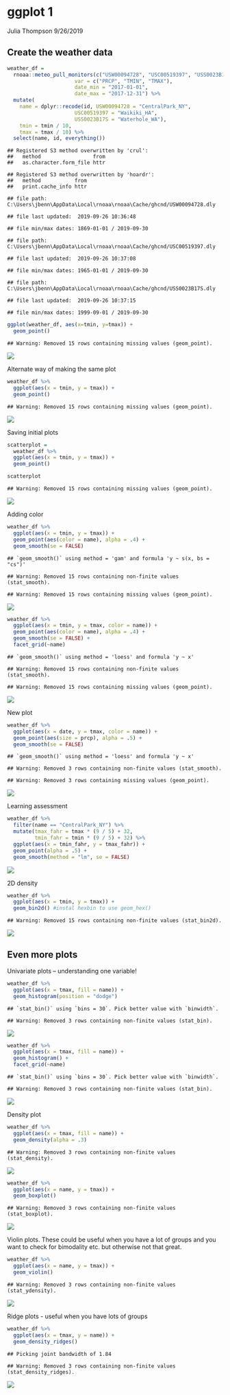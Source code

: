 ggplot 1
================
Julia Thompson
9/26/2019

## Create the weather data

``` r
weather_df = 
  rnoaa::meteo_pull_monitors(c("USW00094728", "USC00519397", "USS0023B17S"),
                      var = c("PRCP", "TMIN", "TMAX"), 
                      date_min = "2017-01-01",
                      date_max = "2017-12-31") %>%
  mutate(
    name = dplyr::recode(id, USW00094728 = "CentralPark_NY", 
                      USC00519397 = "Waikiki_HA",
                      USS0023B17S = "Waterhole_WA"),
    tmin = tmin / 10,
    tmax = tmax / 10) %>%
  select(name, id, everything())
```

    ## Registered S3 method overwritten by 'crul':
    ##   method                 from
    ##   as.character.form_file httr

    ## Registered S3 method overwritten by 'hoardr':
    ##   method           from
    ##   print.cache_info httr

    ## file path:          C:\Users\jbenn\AppData\Local\rnoaa\rnoaa\Cache/ghcnd/USW00094728.dly

    ## file last updated:  2019-09-26 10:36:48

    ## file min/max dates: 1869-01-01 / 2019-09-30

    ## file path:          C:\Users\jbenn\AppData\Local\rnoaa\rnoaa\Cache/ghcnd/USC00519397.dly

    ## file last updated:  2019-09-26 10:37:08

    ## file min/max dates: 1965-01-01 / 2019-09-30

    ## file path:          C:\Users\jbenn\AppData\Local\rnoaa\rnoaa\Cache/ghcnd/USS0023B17S.dly

    ## file last updated:  2019-09-26 10:37:15

    ## file min/max dates: 1999-09-01 / 2019-09-30

``` r
ggplot(weather_df, aes(x=tmin, y=tmax)) + 
  geom_point()
```

    ## Warning: Removed 15 rows containing missing values (geom_point).

![](Data_viz_files/figure-gfm/unnamed-chunk-1-1.png)<!-- -->

Alternate way of making the same plot

``` r
weather_df %>%
  ggplot(aes(x = tmin, y = tmax)) + 
  geom_point()
```

    ## Warning: Removed 15 rows containing missing values (geom_point).

![](Data_viz_files/figure-gfm/unnamed-chunk-2-1.png)<!-- -->

Saving initial plots

``` r
scatterplot = 
  weather_df %>%
  ggplot(aes(x = tmin, y = tmax)) + 
  geom_point()

scatterplot
```

    ## Warning: Removed 15 rows containing missing values (geom_point).

![](Data_viz_files/figure-gfm/unnamed-chunk-3-1.png)<!-- -->

Adding color

``` r
weather_df %>%
  ggplot(aes(x = tmin, y = tmax)) + 
  geom_point(aes(color = name), alpha = .4) + 
  geom_smooth(se = FALSE)
```

    ## `geom_smooth()` using method = 'gam' and formula 'y ~ s(x, bs = "cs")'

    ## Warning: Removed 15 rows containing non-finite values (stat_smooth).

    ## Warning: Removed 15 rows containing missing values (geom_point).

![](Data_viz_files/figure-gfm/unnamed-chunk-4-1.png)<!-- -->

``` r
weather_df %>%
  ggplot(aes(x = tmin, y = tmax, color = name)) + 
  geom_point(aes(color = name), alpha = .4) + 
  geom_smooth(se = FALSE) + 
  facet_grid(~name)
```

    ## `geom_smooth()` using method = 'loess' and formula 'y ~ x'

    ## Warning: Removed 15 rows containing non-finite values (stat_smooth).

    ## Warning: Removed 15 rows containing missing values (geom_point).

![](Data_viz_files/figure-gfm/unnamed-chunk-5-1.png)<!-- -->

New plot

``` r
weather_df %>%
  ggplot(aes(x = date, y = tmax, color = name)) + 
  geom_point(aes(size = prcp), alpha = .5) + 
  geom_smooth(se = FALSE)
```

    ## `geom_smooth()` using method = 'loess' and formula 'y ~ x'

    ## Warning: Removed 3 rows containing non-finite values (stat_smooth).

    ## Warning: Removed 3 rows containing missing values (geom_point).

![](Data_viz_files/figure-gfm/unnamed-chunk-6-1.png)<!-- -->

Learning assessment

``` r
weather_df %>% 
  filter(name == "CentralPark_NY") %>% 
  mutate(tmax_fahr = tmax * (9 / 5) + 32,
         tmin_fahr = tmin * (9 / 5) + 32) %>% 
  ggplot(aes(x = tmin_fahr, y = tmax_fahr)) +
  geom_point(alpha = .5) + 
  geom_smooth(method = "lm", se = FALSE)
```

![](Data_viz_files/figure-gfm/unnamed-chunk-7-1.png)<!-- -->

2D density

``` r
weather_df %>%
  ggplot(aes(x = tmin, y = tmax)) + 
  geom_bin2d() #instal hexbin to use geom_hex()
```

    ## Warning: Removed 15 rows containing non-finite values (stat_bin2d).

![](Data_viz_files/figure-gfm/unnamed-chunk-8-1.png)<!-- -->

## Even more plots

Univariate plots – understanding one variable\!

``` r
weather_df %>%
  ggplot(aes(x = tmax, fill = name)) + 
  geom_histogram(position = "dodge")
```

    ## `stat_bin()` using `bins = 30`. Pick better value with `binwidth`.

    ## Warning: Removed 3 rows containing non-finite values (stat_bin).

![](Data_viz_files/figure-gfm/unnamed-chunk-9-1.png)<!-- -->

``` r
weather_df %>%
  ggplot(aes(x = tmax, fill = name)) + 
  geom_histogram() + 
  facet_grid(~name)
```

    ## `stat_bin()` using `bins = 30`. Pick better value with `binwidth`.

    ## Warning: Removed 3 rows containing non-finite values (stat_bin).

![](Data_viz_files/figure-gfm/unnamed-chunk-10-1.png)<!-- -->

Density plot

``` r
weather_df %>%
  ggplot(aes(x = tmax, fill = name)) + 
  geom_density(alpha = .3) 
```

    ## Warning: Removed 3 rows containing non-finite values (stat_density).

![](Data_viz_files/figure-gfm/unnamed-chunk-11-1.png)<!-- -->

``` r
weather_df %>%
  ggplot(aes(x = name, y = tmax)) +
  geom_boxplot()
```

    ## Warning: Removed 3 rows containing non-finite values (stat_boxplot).

![](Data_viz_files/figure-gfm/unnamed-chunk-12-1.png)<!-- -->

Violin plots. These could be useful when you have a lot of groups and
you want to check for bimodality etc. but otherwise not that great.

``` r
weather_df %>%
  ggplot(aes(x = name, y = tmax)) +
  geom_violin()
```

    ## Warning: Removed 3 rows containing non-finite values (stat_ydensity).

![](Data_viz_files/figure-gfm/unnamed-chunk-13-1.png)<!-- -->

Ridge plots - useful when you have lots of groups

``` r
weather_df %>%
  ggplot(aes(x = tmax, y = name)) +
  geom_density_ridges()
```

    ## Picking joint bandwidth of 1.84

    ## Warning: Removed 3 rows containing non-finite values (stat_density_ridges).

![](Data_viz_files/figure-gfm/unnamed-chunk-14-1.png)<!-- -->
